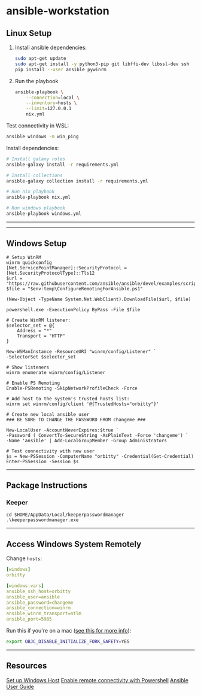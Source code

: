 # ansible-workstation

## Linux Setup

1. Install ansible dependencies:

   ```bash
   sudo apt-get update
   sudo apt-get install -y python3-pip git libffi-dev libssl-dev ssh
   pip install --user ansible pywinrm
   ```

2. Run the playbook

   ```bash
   ansible-playbook \
       --connection=local \
       --inventory=hosts \
       --limit=127.0.0.1
       nix.yml
   ```

Test connectivity in WSL:

```bash
ansible windows -m win_ping
```

Install dependencies:

```bash
# Install galaxy roles
ansible-galaxy install -r requirements.yml

# Install collections
ansible-galaxy collection install -r requirements.yml

# Run nix playbook
ansible-playbook nix.yml

# Run windows playbook
ansible-playbook windows.yml
```

---

---

## Windows Setup

```pwsh
# Setup WinRM
winrm quickconfig
[Net.ServicePointManager]::SecurityProtocol = [Net.SecurityProtocolType]::Tls12
$url = "https://raw.githubusercontent.com/ansible/ansible/devel/examples/scripts/ConfigureRemotingForAnsible.ps1"
$file = "$env:temp\ConfigureRemotingForAnsible.ps1"

(New-Object -TypeName System.Net.WebClient).DownloadFile($url, $file)

powershell.exe -ExecutionPolicy ByPass -File $file

# Create WinRM listener:
$selector_set = @{
    Address = "*"
    Transport = "HTTP"
}

New-WSManInstance -ResourceURI "winrm/config/Listener" `
-SelectorSet $selector_set

# Show listeners
winrm enumerate winrm/config/Listener

# Enable PS Remoting
Enable-PSRemoting -SkipNetworkProfileCheck -Force

# Add host to the system's trusted hosts list:
winrm set winrm/config/client '@{TrustedHosts="orbitty"}'

# Create new local ansible user
### BE SURE TO CHANGE THE PASSWORD FROM changeme ###

New-LocalUser -AccountNeverExpires:$true `
-Password ( ConvertTo-SecureString -AsPlainText -Force 'changeme') `
-Name 'ansible' | Add-LocalGroupMember -Group Administrators

# Test connectivity with new user
$s = New-PSSession -ComputerName "orbitty" -Credential(Get-Credential)
Enter-PSSession -Session $s
```

---

## Package Instructions

### Keeper

```pwsh
cd $HOME/AppData/Local/keeperpasswordmanager
.\keeperpasswordmanager.exe
```

---

## Access Windows System Remotely

Change `hosts`:

```yaml
[windows]
orbitty

[windows:vars]
ansible_ssh_host=orbitty
ansible_user=ansible
ansible_password=changeme
ansible_connection=winrm
ansible_winrm_transport=ntlm
ansible_port=5985
```

Run this if you're on a mac ([see this for more info](https://github.com/ansible/ansible/issues/32499https://github.com/ansible/ansible/issues/32499)):

```bash
export OBJC_DISABLE_INITIALIZE_FORK_SAFETY=YES
```

---

## Resources

[Set up Windows Host](https://docs.ansible.com/ansible/latest/user_guide/windows_setup.html)
[Enable remote connectivity with Powershell](<https://docs.microsoft.com/en-us/previous-versions/technet-magazine/ff700227(v=msdn.10)?redirectedfrom=MSDN>)
[Ansible User Guide](https://docs.ansible.com/ansible/latest/user_guide/windows_faq.html#:~:text=The%20Windows%20Subsystem%20for%20Linux%20is%20not%20supported%20by%20Ansible,be%20used%20for%20production%20systems.&text=To%20run%20Ansible%20from%20source,then%20clone%20the%20git%20repo.&text=Another%20option%20is%20to%20use,10%20later%20than%20build%202004.j)
